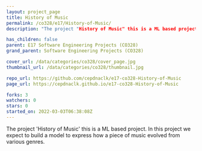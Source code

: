 ```yaml
---
layout: project_page
title: History of Music
permalink: /co328/e17/History-of-Music/
description: "The project "History of Music" this is a ML based project. In this project we expect to build a model to express how a piece of music evolved from various genres."

has_children: false
parent: E17 Software Engineering Projects (CO328)
grand_parent: Software Engineering Projects (CO328)

cover_url: /data/categories/co328/cover_page.jpg
thumbnail_url: /data/categories/co328/thumbnail.jpg

repo_url: https://github.com/cepdnaclk/e17-co328-History-of-Music
page_url: https://cepdnaclk.github.io/e17-co328-History-of-Music

forks: 3
watchers: 0
stars: 0
started_on: 2022-03-03T06:38:08Z
---
```

The project 'History of Music' this is a ML based project. In this project we expect to build a model to express how a piece of music evolved from various genres.

